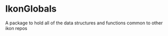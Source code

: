 # IkonGlobals
A package to hold all of the data structures and functions common to other ikon repos
